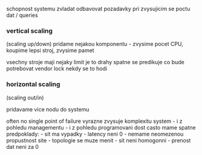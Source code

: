 schopnost systemu zvladat odbavovat pozadavky pri zvysujicim se poctu dat / queries

### vertical scaling
(scaling up/down)
pridame nejakou komponentu - zvysime pocet CPU, koupime lepsi stroj, zvysime pamet

vsechny stroje maji nejaky limit
je to drahy
spatne se predikuje co bude potrebovat
vendor lock
nekdy se to hodi

### horizontal scaling
(scaling out/in)

pridavame vice nodu do systemu

often no single point of failure
vyrazne zvysuje komplexitu system
	- i z pohledu managementu
	- i z pohledu programovani
dost casto mame spatne predpoklady:
	- sit ma vypadky
	- latency neni 0
	- nemame neomezenou propustnost site
	- topologie se muze menit
	- sit neni homogonni
	- prenost dat neni za 0 